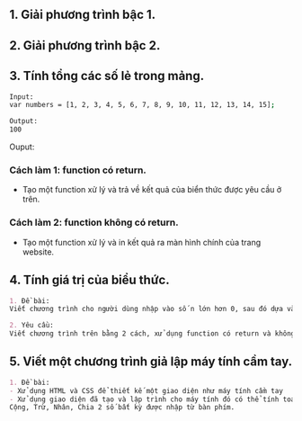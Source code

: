 ## 1. Giải phương trình bậc 1.
## 2. Giải phương trình bậc 2.
## 3. Tính tổng các số lẻ trong mảng.

```bash
Input:
var numbers = [1, 2, 3, 4, 5, 6, 7, 8, 9, 10, 11, 12, 13, 14, 15];

Output:
100
```
Ouput:
### Cách làm 1: function có return.
- Tạo một function xử lý và trả về kết quả của biển thức được yêu cầu ở trên.
### Cách làm 2: function không có return.
- Tạo một function xử lý và in kết quả ra màn hình chính của trang website.

## 4. Tính giá trị của biểu thức.
```md
1. Đề bài:
Viết chương trình cho người dùng nhập vào số n lớn hơn 0, sau đó dựa vào n tính giá trị của biểu thức: "1/n + 2/n + 3/n + … + n/n".

2. Yêu cầu:
Viết chương trình trên bằng 2 cách, xử dụng function có return và không có return.
```

## 5. Viết một chương trình giả lập máy tính cầm tay.
```md
1. Đề bài:
- Xử dụng HTML và CSS để thiết kế một giao diện như máy tính cầm tay
- Xử dụng giao diện đã tạo và lập trình cho máy tính đó có thể tính toán cách phép toán
Cộng, Trừ, Nhân, Chia 2 số bất kỳ được nhập từ bàn phím.
```